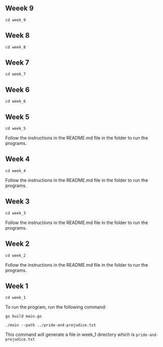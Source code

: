 ## Weeek 9
`cd week_9`

## Week 8
`cd week_8`

## Week 7
`cd week_7`

## Week 6
`cd week_6`

## Week 5
`cd week_5`

Follow the instructions in the README.md file in the folder to run the programs.

## Week 4
`cd week_4`

Follow the instructions in the README.md file in the folder to run the programs.

## Week 3
`cd week_3`

Follow the instructions in the README.md file in the folder to run the programs.

## Week 2
`cd week_2`

Follow the instructions in the README.md file in the folder to run the programs.

## Week 1
`cd week_1`

To run the program, run the following command:

````
go build main.go

./main --path ../pride-and-prejudice.txt
````

This command will generate a file in week_1 directory which is `pride-and-prejudice.txt`
